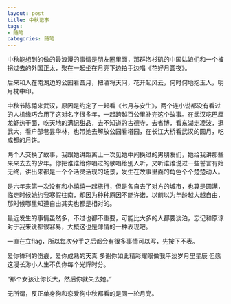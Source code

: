 ```yaml
---
layout: post
title: 中秋记事
tags:
- 随笔
categories: 随笔
---
```


中秋能想到的做的最浪漫的事情是朋友圈里面，那群洛杉矶的中国姑娘们和一个被拐过去的外国正太，聚在一起坐在月亮下边拍手边唱《花好月圆夜》。

后来和人在南湖边的公园看圆月，把酒将天问，花开起风云，何时何地抱玉人，明月枕中印。

中秋节陈禧来武汉，原因是约定了一起看《七月与安生》，两个连小说都没有看过的人机缘巧合用了这对名字很多年，一起跨越百公里补完这个故事。在武汉吃巴厘龙虾热干面，吃天地的满记甜品，去不知道的古德寺，去省博，看东湖走凌波，逛武大，看户部巷昙华林，也带她去解放公园看塔园，在长江大桥看武汉的圆月，吃成都的月饼。

两个人交换了故事，我跟她讲距离上一次见她中间换过的男朋友们，她给我讲那些来来去去的少年。你把谁谁给你唱过的歌唱给别人听，又听谁谁说过一些誓言有始无终，讲出来都是一个个活灵活现的场景，发生在故事里面的角色个个楚楚动人。

是六年来第一次没有和小禧禧一起旅行，但是各自去了对方的城市，也算是圆满，临走时候她约我寒假往南，却因为种种原因不能许诺，以前以为年龄越大越自由，那时候哪里知道自由其实也都是相对的。

最近发生的事情虽然多，不过也都不重要，可能比大多的人都要淡泊，忘记和原谅对于我来说都很容易，大概这也是薄情的一种表现吧。

一直在立flag，所以每次分手之后都会有很多事情可以写，先按下不表。

爱你锋利的伤痕，爱你成熟的天真
多谢你如此精彩耀眼做我平淡岁月里星辰
但愿这漫长渺小人生不负你每个光辉时分。

“那个女孩让你长大，然后你就失去她。”

无所谓，反正单身狗和恋爱狗中秋都看的是同一轮月亮。